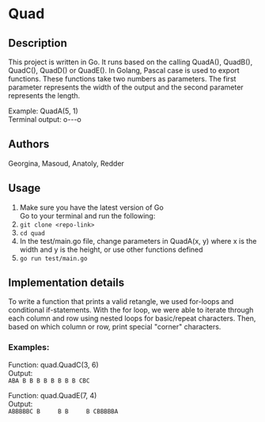 # Quad

## Description
This project is written in Go. It runs based on the calling QuadA(), QuadB(), QuadC(), QuadD() or QuadE(). In Golang, Pascal case is used to export functions. These functions take two numbers as parameters. The first parameter represents the width of the output and the second parameter represents the length.

Example: QuadA(5, 1)\
Terminal output: o---o

## Authors
Georgina, Masoud, Anatoly, Redder

## Usage
1. Make sure you have the latest version of Go\
Go to your terminal and run the following:
2. `git clone <repo-link>`
3. `cd quad`
4. In the test/main.go file, change parameters in QuadA(x, y) where x is the width and y is the height, or use other functions defined
4. `go run test/main.go`

## Implementation details
To write a function that prints a valid retangle, we used for-loops and conditional if-statements. With the for loop, we were able to iterate through each column and row using nested loops for basic/repeat characters. Then, based on which column or row, print special "corner" characters.

### Examples:
Function: quad.QuadC(3, 6)\
Output:\
`ABA
B B
B B
B B
B B
CBC`

Function: quad.QuadE(7, 4)\
Output:\
`ABBBBBC
B     B
B     B
CBBBBBA`
